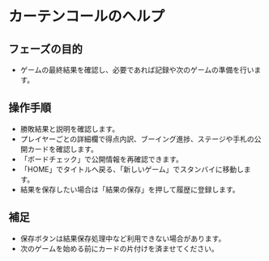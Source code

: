 # カーテンコールのヘルプ

## フェーズの目的
- ゲームの最終結果を確認し、必要であれば記録や次のゲームの準備を行います。

## 操作手順
- 勝敗結果と説明を確認します。
- プレイヤーごとの詳細欄で得点内訳、ブーイング進捗、ステージや手札の公開カードを確認します。
- 「ボードチェック」で公開情報を再確認できます。
- 「HOME」でタイトルへ戻る、「新しいゲーム」でスタンバイに移動します。
- 結果を保存したい場合は「結果の保存」を押して履歴に登録します。

## 補足
- 保存ボタンは結果保存処理中など利用できない場合があります。
- 次のゲームを始める前にカードの片付けを済ませてください。
